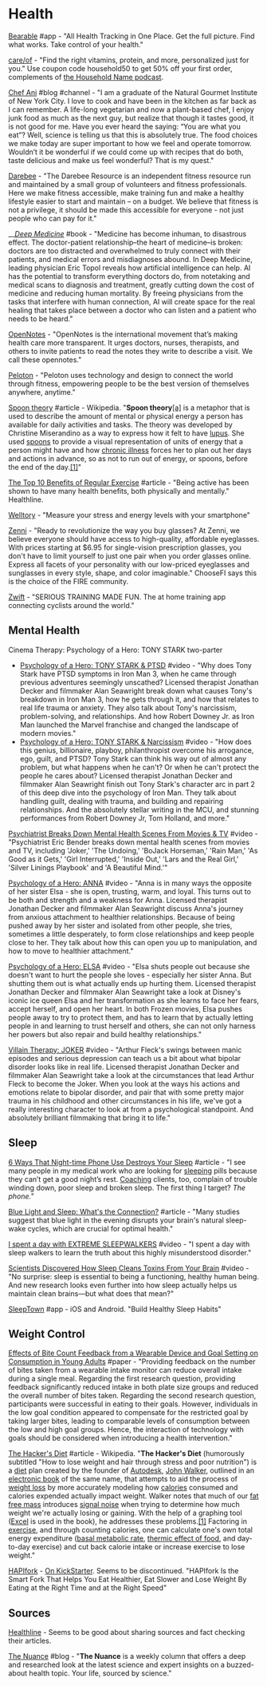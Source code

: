 # Health

[Bearable](https://bearable.app/) \#app - "All Health Tracking in One Place. Get the full picture.  Find what works. Take control of your health."

[care/of](https://takecareof.com/) - "Find the right vitamins, protein, and more, personalized just for you." Use coupon code household50 to get 50% off your first order, complements of [the Household Name podcast](https://www.businessinsider.com/household-name).

[Chef Ani](https://chefani.com/) \#blog \#channel - "I am a graduate of the Natural Gourmet Institute of New York City. I love to cook and have been in the kitchen as far back as I can remember. A life-long vegetarian and now a plant-based chef, I enjoy junk food as much as the next guy, but realize that though it tastes good, it is not good for me. Have you ever heard the saying: “You are what you eat”? Well, science is telling us that this is absolutely true. The food choices we make today are super important to how we feel and operate tomorrow. Wouldn’t it be wonderful if we could come up with recipes that do both, taste delicious and make us feel wonderful? That is my quest."

[Darebee](https://www.darebee.com/) - "The Darebee Resource is an independent fitness resource run and maintained by a small group of volunteers and fitness professionals. Here we make fitness accessible, make training fun and make a healthy lifestyle easier to start and maintain – on a budget. We believe that fitness is not a privilege, it should be made this accessible for everyone - not just people who can pay for it."

\_\_[_Deep Medicine_](https://drerictopol.com/book/deep-medicine/) \#book - "Medicine has become inhuman, to disastrous effect. The doctor-patient relationship–the heart of medicine–is broken: doctors are too distracted and overwhelmed to truly connect with their patients, and medical errors and misdiagnoses abound. In Deep Medicine, leading physician Eric Topol reveals how artificial intelligence can help. AI has the potential to transform everything doctors do, from notetaking and medical scans to diagnosis and treatment, greatly cutting down the cost of medicine and reducing human mortality. By freeing physicians from the tasks that interfere with human connection, AI will create space for the real healing that takes place between a doctor who can listen and a patient who needs to be heard."

[OpenNotes](https://www.opennotes.org/) - "OpenNotes is the international movement that’s making health care more transparent. It urges doctors, nurses, therapists, and others to invite patients to read the notes they write to describe a visit. We call these opennotes."

[Peloton](https://www.onepeloton.com/app?utm_source=Iterable&utm_medium=email&utm_campaign=newsletter_4.9) - "Peloton uses technology and design to connect the world through fitness, empowering people to be the best version of themselves anywhere, anytime."

[Spoon theory](https://en.wikipedia.org/wiki/Spoon_theory) \#article - Wikipedia. "**Spoon theory**[\[a\]](https://en.wikipedia.org/wiki/Spoon_theory#cite_note-1) is a metaphor that is used to describe the amount of mental or physical energy a person has available for daily activities and tasks. The theory was developed by Christine Miserandino as a way to express how it felt to have [lupus](https://en.wikipedia.org/wiki/Lupus). She used [spoons](https://en.wikipedia.org/wiki/Spoon) to provide a visual representation of units of energy that a person might have and how [chronic illness](https://en.wikipedia.org/wiki/Chronic_illness) forces her to plan out her days and actions in advance, so as not to run out of energy, or spoons, before the end of the day.[\[1\]](https://en.wikipedia.org/wiki/Spoon_theory#cite_note-Miserandino-2)"

[The Top 10 Benefits of Regular Exercise](https://www.healthline.com/nutrition/10-benefits-of-exercise) \#article - "Being active has been shown to have many health benefits, both physically and mentally." Healthline.

[Welltory](https://welltory.com/) - "Measure your stress and energy levels with your smartphone"

[Zenni](https://www.zennioptical.com/) - "Ready to revolutionize the way you buy glasses? At Zenni, we believe everyone should have access to high-quality, affordable eyeglasses. With prices starting at $6.95 for single-vision prescription glasses, you don't have to limit yourself to just one pair when you order glasses online. Express all facets of your personality with our low-priced eyeglasses and sunglasses in every style, shape, and color imaginable." ChooseFI says this is the choice of the FIRE community.

[Zwift](https://zwift.com/) - "SERIOUS TRAINING MADE FUN. The at home training app connecting cyclists around the world."

## Mental Health

Cinema Therapy: Psychology of a Hero: TONY STARK two-parter

* [Psychology of a Hero: TONY STARK & PTSD](https://www.youtube.com/watch?v=WabG3H-QnFw) \#video - "Why does Tony Stark have PTSD symptoms in Iron Man 3, when he came through previous adventures seemingly unscathed? Licensed therapist Jonathan Decker and filmmaker Alan Seawright break down what causes Tony's breakdown in Iron Man 3, how he gets through it, and how that relates to real life trauma or anxiety. They also talk about Tony's narcissism, problem-solving, and relationships. And how Robert Downey Jr. as Iron Man launched the Marvel franchise and changed the landscape of modern movies."
* [Psychology of a Hero: TONY STARK & Narcissism](https://www.youtube.com/watch?v=PALQhiCo6hg) \#video - "How does this genius, billionaire, playboy, philanthropist overcome his arrogance, ego, guilt, and PTSD? Tony Stark can think his way out of almost any problem, but what happens when he can't? Or when he can't protect the people he cares about? Licensed therapist Jonathan Decker and filmmaker Alan Seawright finish out Tony Stark's character arc in part 2 of this deep dive into the psychology of Iron Man. They talk about handling guilt, dealing with trauma, and building and repairing relationships. And the absolutely stellar writing in the MCU, and stunning performances from Robert Downey Jr, Tom Holland, and more."

[Psychiatrist Breaks Down Mental Health Scenes From Movies & TV](https://www.youtube.com/watch?v=Sbp_EeBk-As) \#video - "Psychiatrist Eric Bender breaks down mental health scenes from movies and TV, including 'Joker,' 'The Undoing,' 'BoJack Horseman,' 'Rain Man,' 'As Good as it Gets,' 'Girl Interrupted,' 'Inside Out,' 'Lars and the Real Girl,' 'Silver Linings Playbook' and 'A Beautiful Mind.'"

[Psychology of a Hero: ANNA](https://www.youtube.com/watch?v=nzlRCtQ5W8A) \#video - "Anna is in many ways the opposite of her sister Elsa - she is open, trusting, warm, and loyal. This turns out to be both and strength and a weakness for Anna. Licensed therapist Jonathan Decker and filmmaker Alan Seawright discuss Anna's journey from anxious attachment to healthier relationships. Because of being pushed away by her sister and isolated from other people, she tries, sometimes a little desperately, to form close relationships and keep people close to her. They talk about how this can open you up to manipulation, and how to move to healthier attachment."

[Psychology of a Hero: ELSA](https://www.youtube.com/watch?v=fJ9oaURvpEo) \#video - "Elsa shuts people out because she doesn't want to hurt the people she loves - especially her sister Anna. But shutting them out is what actually ends up hurting them. Licensed therapist Jonathan Decker and filmmaker Alan Seawright take a look at Disney's iconic ice queen Elsa and her transformation as she learns to face her fears, accept herself, and open her heart. In both Frozen movies, Elsa pushes people away to try to protect them, and has to learn that by actually letting people in and learning to trust herself and others, she can not only harness her powers but also repair and build healthy relationships."

[Villain Therapy: JOKER](https://www.youtube.com/watch?v=EFZA8v5WCzU&list=WL&index=1) \#video - "Arthur Fleck's swings between manic episodes and serious depression can teach us a bit about what bipolar disorder looks like in real life. Licensed therapist Jonathan Decker and filmmaker Alan Seawright take a look at the circumstances that lead Arthur Fleck to become the Joker. When you look at the ways his actions and emotions relate to bipolar disorder, and pair that with some pretty major trauma in his childhood and other circumstances in his life, we've got a really interesting character to look at from a psychological standpoint. And absolutely brilliant filmmaking that bring it to life."

## Sleep

[6 Ways That Night-time Phone Use Destroys Your Sleep](https://www.psychologytoday.com/us/blog/prescriptions-life/201804/6-ways-night-time-phone-use-destroys-your-sleep) \#article - "I see many people in my medical work who are looking for [sleeping](https://www.psychologytoday.com/us/basics/sleep) pills because they can’t get a good night’s rest. [Coaching](https://www.psychologytoday.com/us/basics/coaching) clients, too, complain of trouble winding down, poor sleep and broken sleep. The first thing I target? _The phone."_

[Blue Light and Sleep: What's the Connection?](https://www.healthline.com/nutrition/block-blue-light-to-sleep-better) \#article - "Many studies suggest that blue light in the evening disrupts your brain's natural sleep-wake cycles, which are crucial for optimal health."

[I spent a day with EXTREME SLEEPWALKERS](https://www.youtube.com/watch?v=LQ3JTlJiFKo) \#video - "I spent a day with sleep walkers to learn the truth about this highly misunderstood disorder."

[Scientists Discovered How Sleep Cleans Toxins From Your Brain](https://invidio.us/watch?v=GUGqraRfGnQ) \#video - "No surprise: sleep is essential to being a functioning, healthy human being. And new research looks even further into how sleep actually helps us maintain clean brains—but what does that mean?"

[SleepTown](https://sleeptown.seekrtech.com/) \#app - iOS and Android. "Build Healthy Sleep Habits"

## Weight Control

[Effects of Bite Count Feedback from a Wearable Device and Goal Setting on Consumption in Young Adults](https://jandonline.org/article/S2212-2672%2816%2930222-2/abstract) \#paper - "Providing feedback on the number of bites taken from a wearable intake monitor can reduce overall intake during a single meal. Regarding the first research question, providing feedback significantly reduced intake in both plate size groups and reduced the overall number of bites taken. Regarding the second research question, participants were successful in eating to their goals. However, individuals in the low goal condition appeared to compensate for the restricted goal by taking larger bites, leading to comparable levels of consumption between the low and high goal groups. Hence, the interaction of technology with goals should be considered when introducing a health intervention."

[The Hacker's Diet](https://en.wikipedia.org/wiki/The_Hacker%27s_Diet) \#article - Wikipedia. "**The Hacker's Diet** \(humorously subtitled "How to lose weight and hair through stress and poor nutrition"\) is a [diet](https://en.wikipedia.org/wiki/Dieting) plan created by the founder of [Autodesk](https://en.wikipedia.org/wiki/Autodesk), [John Walker](https://en.wikipedia.org/wiki/John_Walker_%28programmer%29), outlined in an [electronic book](https://en.wikipedia.org/wiki/E-book) of the same name, that attempts to aid the process of [weight loss](https://en.wikipedia.org/wiki/Weight_loss) by more accurately modeling how [calories](https://en.wikipedia.org/wiki/Calorie) consumed and calories expended actually impact weight. Walker notes that much of our [fat free mass](https://en.wikipedia.org/wiki/Body_composition) introduces [signal noise](https://en.wikipedia.org/wiki/Signal_noise) when trying to determine how much weight we're actually losing or gaining. With the help of a graphing tool \([Excel](https://en.wikipedia.org/wiki/Microsoft_Excel) is used in the book\), he addresses these problems.[\[1\]](https://en.wikipedia.org/wiki/The_Hacker%27s_Diet#cite_note-1) Factoring in [exercise](https://en.wikipedia.org/wiki/Exercise), and through counting calories, one can calculate one's own total energy expenditure \([basal metabolic rate](https://en.wikipedia.org/wiki/Basal_metabolic_rate), [thermic effect of food](https://en.wikipedia.org/wiki/Thermic_effect_of_food), and day-to-day exercise\) and cut back calorie intake or increase exercise to lose weight."

[HAPIfork](https://www.hapilabs.com/product/hapifork) - [On KickStarter](https://www.kickstarter.com/projects/1273668931/hapifork-the-smart-fork-that-tracks-your-eating-ha-0/description). Seems to be discontinued. "HAPIfork Is the Smart Fork That Helps You Eat Healthier, Eat Slower and Lose Weight By Eating at the Right Time and at the Right Speed"

## Sources

[Healthline](https://www.healthline.com/) - Seems to be good about sharing sources and fact checking their articles.

[The Nuance](https://elemental.medium.com/the-nuance/home) \#blog - "**The Nuance** is a weekly column that offers a deep and researched look at the latest science and expert insights on a buzzed-about health topic. Your life, sourced by science."


